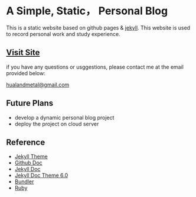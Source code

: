 # A Simple, Static， Personal Blog

This is a static website based on github pages & [jekyll](https://jekyllrb.com/). 
This website is used to record personal work and study experience.

## [Visit Site](https://www.hldmetal.com/)

if you have any questions or usggestions, please contact me at the email provided below:

hualandmetal@gmail.com

## Future Plans

* develop a dynamic personal blog project
* deploy the project on cloud server

## Reference

* [Jekyll Theme](http://jekyllthemes.org/)
* [Github Doc](https://docs.github.com/en/pages/setting-up-a-github-pages-site-with-jekyll/about-github-pages-and-jekyll)
* [Jekyll Doc](https://jekyllrb.com/docs/)
* [Jekyll Doc Theme 6.0](https://idratherbewriting.com/documentation-theme-jekyll/index.html)
* [Bundler](https://www.bundler.cn/)
* [Ruby](https://www.ruby-lang.org/en/downloads/)